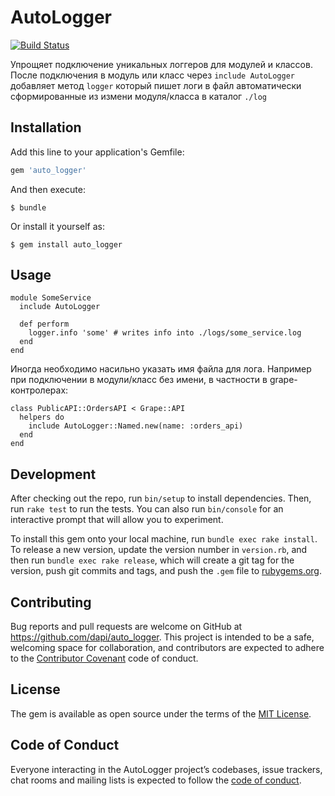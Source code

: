 # AutoLogger
[![Build
Status](https://travis-ci.org/BrandyMint/auto_logger.svg)](https://travis-ci.org/BrandyMint/auto_logger)

Упрощяет подключение уникальных логгеров для модулей и классов. После
подключения в модуль или класс через `include AutoLogger` добавляет метод
`logger` который пишет логи в файл автоматически сформированные из измени
модуля/класса в каталог `./log`

## Installation

Add this line to your application's Gemfile:

```ruby
gem 'auto_logger'
```

And then execute:

    $ bundle

Or install it yourself as:

    $ gem install auto_logger

## Usage

```
module SomeService
  include AutoLogger

  def perform
    logger.info 'some' # writes info into ./logs/some_service.log
  end
end
```

Иногда необходимо насильно указать имя файла для лога. Например при подключении
в модули/класс без имени, в частности в grape-контролерах:

```
class PublicAPI::OrdersAPI < Grape::API
  helpers do
    include AutoLogger::Named.new(name: :orders_api)
  end
end
```

## Development

After checking out the repo, run `bin/setup` to install dependencies. Then, run `rake test` to run the tests. You can also run `bin/console` for an interactive prompt that will allow you to experiment.

To install this gem onto your local machine, run `bundle exec rake install`. To release a new version, update the version number in `version.rb`, and then run `bundle exec rake release`, which will create a git tag for the version, push git commits and tags, and push the `.gem` file to [rubygems.org](https://rubygems.org).

## Contributing

Bug reports and pull requests are welcome on GitHub at https://github.com/dapi/auto_logger. This project is intended to be a safe, welcoming space for collaboration, and contributors are expected to adhere to the [Contributor Covenant](http://contributor-covenant.org) code of conduct.

## License

The gem is available as open source under the terms of the [MIT License](https://opensource.org/licenses/MIT).

## Code of Conduct

Everyone interacting in the AutoLogger project’s codebases, issue trackers, chat rooms and mailing lists is expected to follow the [code of conduct](https://github.com/dapi/auto_logger/blob/master/CODE_OF_CONDUCT.md).
